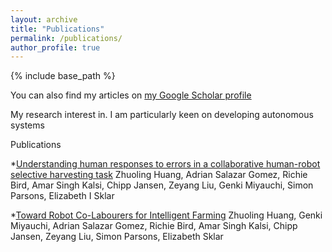 ```yaml
---
layout: archive
title: "Publications"
permalink: /publications/
author_profile: true
---
```

{% include base_path %}

You can also find my articles on [my Google Scholar profile](https://scholar.google.com/citations?user=xC3keU4AAAAJ&hl=en)

My research interest in. I am particularly keen on developing autonomous systems 

Publications

*[Understanding human responses to errors in a collaborative human-robot selective harvesting task](https://adrianxsalazar.github.io/publication/2015-10-01-paper-title-number-3)
Zhuoling Huang, Adrian Salazar Gomez, Richie Bird, Amar Singh Kalsi, Chipp Jansen, Zeyang Liu, Genki Miyauchi, Simon Parsons, Elizabeth I Sklar

*[Toward Robot Co-Labourers for Intelligent Farming](https://adrianxsalazar.github.io/publication/2015-10-01-paper-title-number-3)
Zhuoling Huang, Genki Miyauchi, Adrian Salazar Gomez, Richie Bird, Amar Singh Kalsi, Chipp Jansen, Zeyang Liu, Simon Parsons, Elizabeth Sklar

